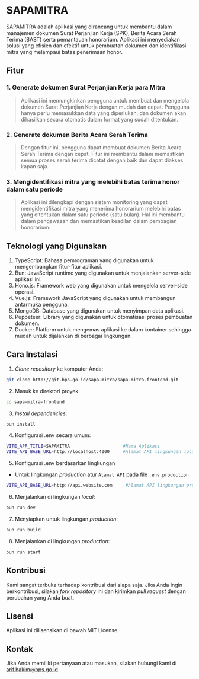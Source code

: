# SAPAMITRA

SAPAMITRA adalah aplikasi yang dirancang untuk membantu dalam manajemen dokumen Surat Perjanjian Kerja (SPK), Berita Acara Serah Terima (BAST) serta pemantauan honorarium. Aplikasi ini menyediakan solusi yang efisien dan efektif untuk pembuatan dokumen dan identifikasi mitra yang melampaui batas penerimaan honor.

## Fitur

### 1. Generate dokumen Surat Perjanjian Kerja para Mitra

> Aplikasi ini memungkinkan pengguna untuk membuat dan mengelola dokumen Surat Perjanjian Kerja dengan mudah dan cepat. Pengguna hanya perlu memasukkan data yang diperlukan, dan dokumen akan dihasilkan secara otomatis dalam format yang sudah ditentukan.

### 2. Generate dokumen Berita Acara Serah Terima

> Dengan fitur ini, pengguna dapat membuat dokumen Berita Acara Serah Terima dengan cepat. Fitur ini membantu dalam memastikan semua proses serah terima dicatat dengan baik dan dapat diakses kapan saja.

### 3. Mengidentifikasi mitra yang melebihi batas terima honor dalam satu periode

> Aplikasi ini dilengkapi dengan sistem monitoring yang dapat mengidentifikasi mitra yang menerima honorarium melebihi batas yang ditentukan dalam satu periode (satu bulan). Hal ini membantu dalam pengawasan dan memastikan keadilan dalam pembagian honorarium.

## Teknologi yang Digunakan

1. TypeScript: Bahasa pemrograman yang digunakan untuk mengembangkan fitur-fitur aplikasi.
2. Bun: JavaScript runtime yang digunakan untuk menjalankan server-side aplikasi ini.
3. Hono.js: Framework web yang digunakan untuk mengelola server-side operasi.
4. Vue.js: Framework JavaScript yang digunakan untuk membangun antarmuka pengguna.
5. MongoDB: Database yang digunakan untuk menyimpan data aplikasi.
6. Puppeteer: Library yang digunakan untuk otomatisasi proses pembuatan dokumen.
7. Docker: Platform untuk mengemas aplikasi ke dalam kontainer sehingga mudah untuk dijalankan di berbagai lingkungan.

## Cara Instalasi

1. _Clone repository_ ke komputer Anda:

```sh
git clone http://git.bps.go.id/sapa-mitra/sapa-mitra-frontend.git
```

2. Masuk ke direktori proyek:

```sh
cd sapa-mitra-frontend
```

3. _Install dependencies_:

```sh
bun install
```

4. Konfigurasi .env secara umum:

```sh
VITE_APP_TITLE=SAPAMITRA                    #Nama Aplikasi
VITE_API_BASE_URL=http://localhost:4000     #Alamat API lingkungan local
```

5. Konfigurasi .env berdasarkan lingkungan

- Untuk lingkungan _production_ atur `Alamat API` pada file `.env.production`

```sh
VITE_API_BASE_URL=http://api.website.com     #Alamat API lingkungan production
```

6. Menjalankan di lingkungan _local_:

```sh
bun run dev
```

7. Menyiapkan untuk lingkungan _production_:

```sh
bun run build
```

8. Menjalankan di lingkungan _production_:

```sh
bun run start
```

## Kontribusi

Kami sangat terbuka terhadap kontribusi dari siapa saja. Jika Anda ingin berkontribusi, silakan _fork repository_ ini dan kirimkan _pull request_ dengan perubahan yang Anda buat.

## Lisensi

Aplikasi ini dilisensikan di bawah MIT License.

## Kontak

Jika Anda memiliki pertanyaan atau masukan, silakan hubungi kami di arif.hakim@bps.go.id.
